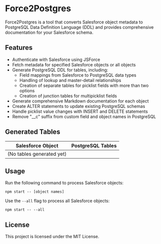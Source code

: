 # Force2Postgres

Force2Postgres is a tool that converts Salesforce object metadata to PostgreSQL Data Definition Language (DDL) and provides comprehensive documentation for your Salesforce schema.

## Features

- Authenticate with Salesforce using JSForce
- Fetch metadata for specified Salesforce objects or all objects
- Generate PostgreSQL DDL for tables, including:
  - Field mappings from Salesforce to PostgreSQL data types
  - Handling of lookup and master-detail relationships
  - Creation of separate tables for picklist fields with more than two options
  - Creation of junction tables for multipicklist fields
- Generate comprehensive Markdown documentation for each object
- Create ALTER statements to update existing PostgreSQL schemas
- Handle picklist value changes with INSERT and DELETE statements
- Remove "__c" suffix from custom field and object names in PostgreSQL

## Generated Tables

| Salesforce Object | PostgreSQL Tables |
|-------------------|-------------------|
| (No tables generated yet) |

## Usage

Run the following command to process Salesforce objects:

```
npm start -- [object names]
```

Use the `--all` flag to process all Salesforce objects:

```
npm start -- --all
```

## License

This project is licensed under the MIT License.
